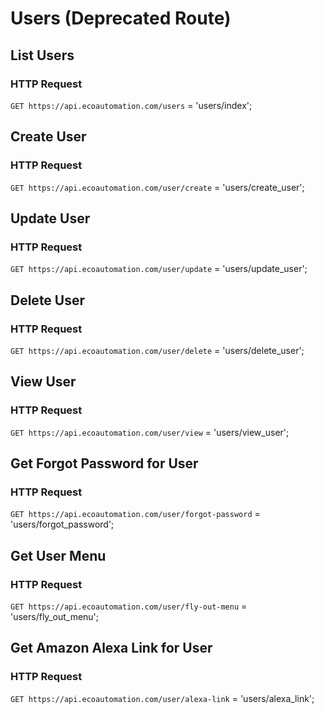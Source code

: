 # Users (Deprecated Route)
## List Users
### HTTP Request

`GET https://api.ecoautomation.com/users`
= 'users/index';

## Create User
### HTTP Request

`GET https://api.ecoautomation.com/user/create`
= 'users/create_user';

## Update User
### HTTP Request

`GET https://api.ecoautomation.com/user/update`
= 'users/update_user';

## Delete User
### HTTP Request

`GET https://api.ecoautomation.com/user/delete`
= 'users/delete_user';

## View User
### HTTP Request

`GET https://api.ecoautomation.com/user/view`
= 'users/view_user';

## Get Forgot Password for User
### HTTP Request

`GET https://api.ecoautomation.com/user/forgot-password`
= 'users/forgot_password';

## Get User Menu
### HTTP Request

`GET https://api.ecoautomation.com/user/fly-out-menu`
= 'users/fly\_out\_menu';

## Get Amazon Alexa Link for User
### HTTP Request

`GET https://api.ecoautomation.com/user/alexa-link`
= 'users/alexa_link';


